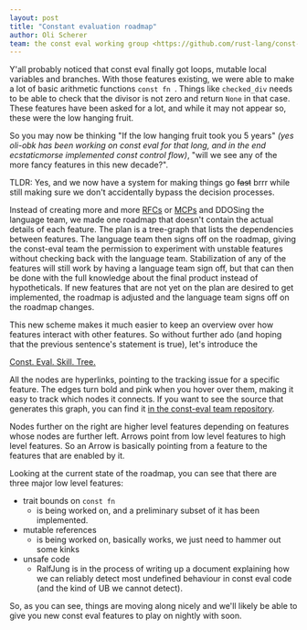 ```yaml
---
layout: post
title: "Constant evaluation roadmap"
author: Oli Scherer
team: the const eval working group <https://github.com/rust-lang/const-eval/>
---
```


Y'all probably noticed that const eval finally got loops, mutable local variables and branches. With those features existing, we were able to make a lot of basic arithmetic functions `const fn `. Things like `checked_div` needs to be able to check that the divisor is not zero and return `None` in that case. These features have been asked for a lot, and while it may not appear so, these were the low hanging fruit.

So you may now be thinking "If the low hanging fruit took you 5 years" *(yes oli-obk has been working on const eval for that long, and in the end ecstaticmorse implemented const control flow)*, "will we see any of the more fancy features in this new decade?".

TLDR: Yes, and we now have a system for making things go ~~fast~~ brrr while still making sure we don't accidentally bypass the decision processes.

Instead of creating more and more [RFCs](https://github.com/rust-lang/rfcs/) or [MCPs](https://github.com/rust-lang/lang-team/) and DDOSing the language team, we made one roadmap that doesn't contain the actual details of each feature. The plan is a tree-graph that lists the dependencies between features. The language team then signs off on the roadmap, giving the const-eval team the permission to experiment with unstable features without checking back with the language team. Stabilization of any of the features will still work by having a language team sign off, but that can then be done with the full knowledge about the final product instead of hypotheticals. If new features that are not yet on the plan are desired to get implemented, the roadmap is adjusted and the language team signs off on the roadmap changes.

This new scheme makes it much easier to keep an overview over how features interact with other features. So without further ado (and hoping that the previous sentence's statement is true), let's introduce the

[Const. Eval. Skill. Tree.](https://rust-lang.github.io/const-eval/)

All the nodes are hyperlinks, pointing to the tracking issue for a specific feature. The edges turn bold and pink when you hover over them, making it easy to track which nodes it connects. If you want to see the source that generates this graph, you can find it [in the const-eval team repository](https://github.com/rust-lang/const-eval/blob/master/src/skill_tree.md).

Nodes further on the right are higher level features depending on features whose nodes are further left. Arrows point from low level features to high level features. So an Arrow is basically pointing from a feature to the features that are enabled by it.

Looking at the current state of the roadmap, you can see that there are three major low level features:

* trait bounds on `const fn`
    * is being worked on, and a preliminary subset of it has been implemented. 
* mutable references
    * is being worked on, basically works, we just need to hammer out some kinks
* unsafe code
    * RalfJung is in the process of writing up a document explaining how we can reliably detect most undefined behaviour in const eval code (and the kind of UB we cannot detect).

So, as you can see, things are moving along nicely and we'll likely be able to give you new const eval features to play on nightly with soon.